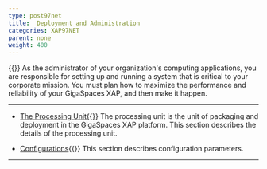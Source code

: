 ```yaml
---
type: post97net
title:  Deployment and Administration
categories: XAP97NET
parent: none
weight: 400
---
```


{{<wbr>}}
As the administrator of your organization's computing applications, you are responsible for setting up and running a system that is critical to your corporate mission. You must plan how to maximize the performance and reliability of your GigaSpaces XAP, and then make it happen.


<hr/>

- [The Processing Unit](./processing-units.html){{<wbr>}}
The processing unit is the unit of packaging and deployment in the GigaSpaces XAP platform. This section describes the details of the processing unit.

- [Configurations](./configuration.html){{<wbr>}}
This section describes configuration parameters.



<hr/>

